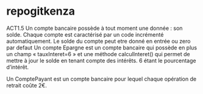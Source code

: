 # repogitkenza
ACT1.5
Un compte bancaire possède à tout moment une donnée : son solde. 
Chaque compte est caractérisé par un code incrémenté automatiquement.
Le solde du compte peut etre donné en entrée ou zero par defaut 
Un compte Epargne est un compte bancaire qui possède en plus un champ « tauxInteret=6 » et une méthode calculInteret() qui permet de mettre à jour le solde en tenant compte des intérêts. 6 étant le pourcentage d’intérêt.

Un ComptePayant est un compte bancaire pour lequel chaque opération de retrait coûte 2€.
